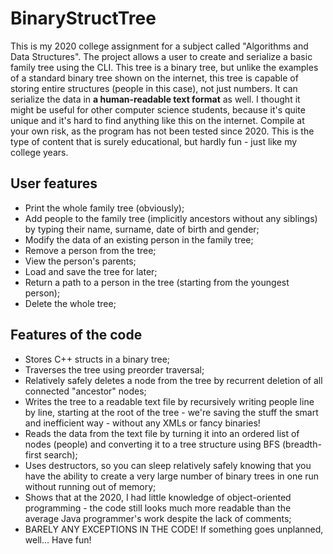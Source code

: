 # BinaryStructTree

This is my 2020 college assignment for a subject called "Algorithms and Data Structures".
The project allows a user to create and serialize a basic family tree using the CLI. This tree is a binary tree, but unlike the examples of a standard binary tree shown on the internet, this tree is capable of storing entire structures (people in this case), not just numbers. It can serialize the data in **a human-readable text format** as well.
I thought it might be useful for other computer science students, because it's quite unique and it's hard to find anything like this on the internet. Compile at your own risk, as the program has not been tested since 2020. This is the type of content that is surely educational, but hardly fun - just like my college years.

## User features

- Print the whole family tree (obviously);
- Add people to the family tree (implicitly ancestors without any siblings) by typing their name, surname, date of birth and gender;
- Modify the data of an existing person in the family tree;
- Remove a person from the tree;
- View the person's parents;
- Load and save the tree for later;
- Return a path to a person in the tree (starting from the youngest person);
- Delete the whole tree;

## Features of the code

- Stores C++ structs in a binary tree;
- Traverses the tree using preorder traversal;
- Relatively safely deletes a node from the tree by recurrent deletion of all connected "ancestor" nodes;
- Writes the tree to a readable text file by recursively writing people line by line, starting at the root of the tree - we're saving the stuff the smart and inefficient way - without any XMLs or fancy binaries!
- Reads the data from the text file by turning it into an ordered list of nodes (people) and converting it to a tree structure using BFS (breadth-first search);
- Uses destructors, so you can sleep relatively safely knowing that you have the ability to create a very large number of binary trees in one run without running out of memory;
- Shows that at the 2020, I had little knowledge of object-oriented programming - the code still looks much more readable than the average Java programmer's work despite the lack of comments;
- BARELY ANY EXCEPTIONS IN THE CODE! If something goes unplanned, well... Have fun!
